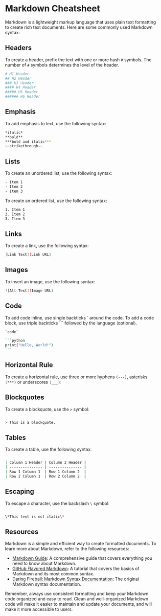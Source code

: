 # Markdown Cheatsheet

Markdown is a lightweight markup language that uses plain text formatting to create rich text documents. Here are some commonly used Markdown syntax:

## Headers

To create a header, prefix the text with one or more hash `#` symbols. The number of `#` symbols determines the level of the header.

```bash
# H1 Header
## H2 Header
### H3 Header
#### H4 Header
##### H5 Header
###### H6 Header
```

## Emphasis

To add emphasis to text, use the following syntax:

```bash
*italic*
**bold**
***bold and italic***
~~strikethrough~~
```

## Lists

To create an unordered list, use the following syntax:

```bash
- Item 1
- Item 2
- Item 3
```

To create an ordered list, use the following syntax:

```bash
1. Item 1
2. Item 2
3. Item 3
```

## Links

To create a link, use the following syntax:

```bash
[Link Text](Link URL)
```

## Images

To insert an image, use the following syntax:

```bash
![Alt Text](Image URL)
```

## Code

To add code inline, use single backticks ` around the code. To add a code block, use triple backticks ``` followed by the language (optional).

```bash
`code`
```

~~~bash
```python
print("Hello, World!")
```
~~~

## Horizontal Rule

To create a horizontal rule, use three or more hyphens `(---)`, asterisks `(***)` or underscores `(___)`:

## Blockquotes

To create a blockquote, use the `>` symbol:

```bash

> This is a blockquote.

```

## Tables

To create a table, use the following syntax:

```bash

| Column 1 Header | Column 2 Header |
| --------------- | --------------- |
| Row 1 Column 1  | Row 1 Column 2  |
| Row 2 Column 1  | Row 2 Column 2  |

```

## Escaping

To escape a character, use the backslash `\` symbol:

```bash

\*This text is not italic\*

```

## Resources

Markdown is a simple and efficient way to create formatted documents. To learn more about Markdown, refer to the following resources:

- [Markdown Guide](https://www.markdownguide.org/): A comprehensive guide that covers everything you need to know about Markdown.
- [GitHub Flavored Markdown](https://guides.github.com/features/mastering-markdown/): A tutorial that covers the basics of Markdown and its most common syntax.
- [Daring Fireball: Markdown Syntax Documentation](https://daringfireball.net/projects/markdown/syntax): The original Markdown syntax documentation.

Remember, always use consistent formatting and keep your Markdown code organized and easy to read. Clean and well-organized Markdown code will make it easier to maintain and update your documents, and will make it more accessible to users.
